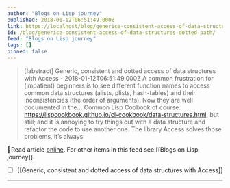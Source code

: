 ```yaml
---
author: "Blogs on Lisp journey"
published: 2018-01-12T06:51:49.000Z
link: https://localhost/blog/generice-consistent-access-of-data-structures-dotted-path/
id: /blog/generice-consistent-access-of-data-structures-dotted-path/
feed: "Blogs on Lisp journey"
tags: []
pinned: false
---
```

> [!abstract] Generic, consistent and dotted access of data structures with Access - 2018-01-12T06:51:49.000Z
> A common frustration for (impatient) beginners is to see different function names to access common data structures (alists, plists, hash-tables) and their inconsistencies (the order of arguments). Now they are well documented in the… Common Lisp Coobook of course: https://lispcookbook.github.io/cl-cookbook/data-structures.html, but still; and it is annoying to try things out with a data structure and refactor the code to use another one. The library Access solves those problems, it’s always

🔗Read article [online](https://localhost/blog/generice-consistent-access-of-data-structures-dotted-path/). For other items in this feed see [[Blogs on Lisp journey]].

- [ ] [[Generic, consistent and dotted access of data structures with Access]]
- - -

